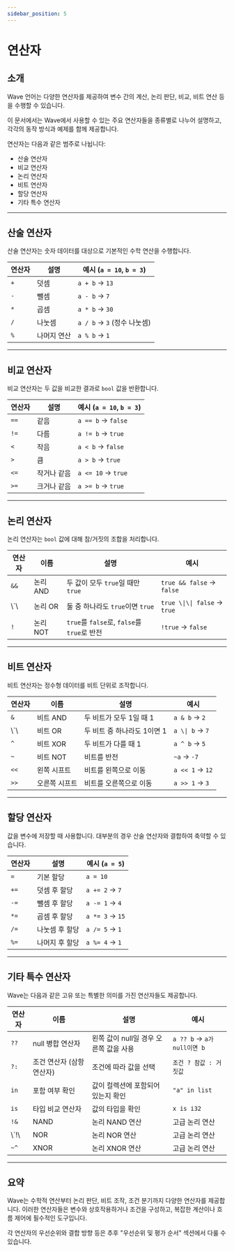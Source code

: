 ```yaml
---
sidebar_position: 5
---
```


# 연산자

## 소개

Wave 언어는 다양한 연산자를 제공하여 변수 간의 계산, 논리 판단, 비교, 비트 연산 등을 수행할 수 있습니다.

이 문서에서는 Wave에서 사용할 수 있는 주요 연산자들을 종류별로 나누어 설명하고, 각각의 동작 방식과 예제를 함께 제공합니다.

연산자는 다음과 같은 범주로 나뉩니다:

- 산술 연산자
- 비교 연산자
- 논리 연산자
- 비트 연산자
- 할당 연산자
- 기타 특수 연산자

---

## 산술 연산자

산술 연산자는 숫자 데이터를 대상으로 기본적인 수학 연산을 수행합니다.

| 연산자 | 설명     | 예시 (`a = 10`, `b = 3`) |
| --- | ------ | ----------------------------------------- |
| `+` | 덧셈     | `a + b` → `13`                            |
| `-` | 뺄셈     | `a - b` → `7`                             |
| `*` | 곱셈     | `a * b` → `30`                            |
| `/` | 나눗셈    | `a / b` → `3` (정수 나눗셈) |
| `%` | 나머지 연산 | `a % b` → `1`                             |

---

## 비교 연산자

비교 연산자는 두 값을 비교한 결과로 `bool` 값을 반환합니다.

| 연산자  | 설명     | 예시 (`a = 10`, `b = 3`) |
| ---- | ------ | ----------------------------------------- |
| `==` | 같음     | `a == b` → `false`                        |
| `!=` | 다름     | `a != b` → `true`                         |
| `<`  | 작음     | `a < b` → `false`                         |
| `>`  | 큼      | `a > b` → `true`                          |
| `<=` | 작거나 같음 | `a <= 10` → `true`                        |
| `>=` | 크거나 같음 | `a >= b` → `true`                         |

---

## 논리 연산자

논리 연산자는 `bool` 값에 대해 참/거짓의 조합을 처리합니다.

| 연산자      | 이름     | 설명                                    | 예시                             |
| -------- | ------ | ------------------------------------- | ------------------------------ |
| `&&`     | 논리 AND | 두 값이 모두 `true`일 때만 `true`             | `true && false` → `false`      |
| \\`\\ | 논리 OR  | 둘 중 하나라도 `true`이면 `true`              | `true \\|\\| false` → `true` |
| `!`      | 논리 NOT | `true`를 `false`로, `false`를 `true`로 반전 | `!true` → `false`              |

---

## 비트 연산자

비트 연산자는 정수형 데이터를 비트 단위로 조작합니다.

| 연산자      | 이름      | 설명                | 예시               |
| -------- | ------- | ----------------- | ---------------- |
| `&`      | 비트 AND  | 두 비트가 모두 1일 때 1   | `a & b` → `2`    |
| \\`\\ | 비트 OR   | 두 비트 중 하나라도 1이면 1 | `a \\| b` → `7` |
| `^`      | 비트 XOR  | 두 비트가 다를 때 1      | `a ^ b` → `5`    |
| `~`      | 비트 NOT  | 비트를 반전            | `~a` → `-7`      |
| `<<`     | 왼쪽 시프트  | 비트를 왼쪽으로 이동       | `a << 1` → `12`  |
| `>>`     | 오른쪽 시프트 | 비트를 오른쪽으로 이동      | `a >> 1` → `3`   |

---

## 할당 연산자

값을 변수에 저장할 때 사용합니다. 대부분의 경우 산술 연산자와 결합하여 축약할 수 있습니다.

| 연산자  | 설명       | 예시 (`a = 5`) |
| ---- | -------- | ------------------------------- |
| `=`  | 기본 할당    | `a = 10`                        |
| `+=` | 덧셈 후 할당  | `a += 2` → `7`                  |
| `-=` | 뺄셈 후 할당  | `a -= 1` → `4`                  |
| `*=` | 곱셈 후 할당  | `a *= 3` → `15`                 |
| `/=` | 나눗셈 후 할당 | `a /= 5` → `1`                  |
| `%=` | 나머지 후 할당 | `a %= 4` → `1`                  |

---

## 기타 특수 연산자

Wave는 다음과 같은 고유 또는 특별한 의미를 가진 연산자들도 제공합니다.

| 연산자       | 이름                                 | 설명                       | 예시                       |
| --------- | ---------------------------------- | ------------------------ | ------------------------ |
| `??`      | null 병합 연산자                        | 왼쪽 값이 null일 경우 오른쪽 값을 사용 | `a ?? b` → `a가 null이면 b` |
| `?:`      | 조건 연산자 (삼항 연산자) | 조건에 따라 값을 선택             | `조건 ? 참값 : 거짓값`          |
| `in`      | 포함 여부 확인                           | 값이 컬렉션에 포함되어 있는지 확인      | `"a" in list`            |
| `is`      | 타입 비교 연산자                          | 값의 타입을 확인                | `x is i32`               |
| `!&`      | NAND                               | 논리 NAND 연산               | 고급 논리 연산                 |
| \\`!\\ | NOR                                | 논리 NOR 연산                | 고급 논리 연산                 |
| `~^`      | XNOR                               | 논리 XNOR 연산               | 고급 논리 연산                 |

---

## 요약

Wave는 수학적 연산부터 논리 판단, 비트 조작, 조건 분기까지 다양한 연산자를 제공합니다.
이러한 연산자들은 변수와 상호작용하거나 조건을 구성하고, 복잡한 계산이나 흐름 제어에 필수적인 도구입니다.

각 연산자의 우선순위와 결합 방향 등은 추후 "우선순위 및 평가 순서" 섹션에서 다룰 수 있습니다.